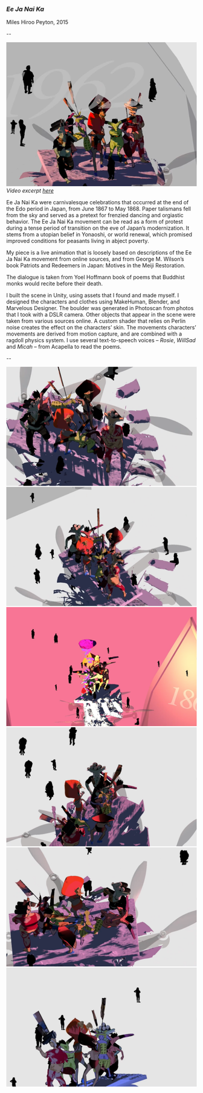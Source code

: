 ### *Ee Ja Nai Ka*

Miles Hiroo Peyton, 2015

--

[![eejanaika](images/TPNmaEI.png)](https://vimeo.com/148658177 "eejanaika")
*Video excerpt [here](https://vimeo.com/148658177)*

Ee Ja Nai Ka were carnivalesque celebrations that occurred at the end of the Edo period in Japan, from June 1867 to May 1868. Paper talismans fell from the sky and served as a pretext for frenzied dancing and orgiastic behavior. The Ee Ja Nai Ka movement can be read as a form of protest during a tense period of transition on the eve of Japan’s modernization. It stems from a utopian belief in Yonaoshi, or world renewal, which promised improved conditions for peasants living in abject poverty. 

My piece is a live animation that is loosely based on descriptions of the Ee Ja Nai Ka movement from online sources, and from George M. Wilson’s book Patriots and Redeemers in Japan: Motives in the Meiji Restoration. 

The dialogue is taken from Yoel Hoffmann book of poems that Buddhist monks would recite before their death.  

I built the scene in Unity, using assets that I found and made myself. I designed the characters and clothes using MakeHuman, Blender, and Marvelous Designer. The boulder was generated in Photoscan from photos that I took with a DSLR camera. Other objects that appear in the scene were taken from various sources online. A custom shader that relies on Perlin noise creates the effect on the characters’ skin. The movements characters’ movements are derived from motion capture, and are combined with a ragdoll physics system. I use several text-to-speech voices – *Rosie*, *WillSad* and *Micah* – from Acapella to read the poems. 

--

![ee ja nai ka](images/final/1.png)
![ee ja nai ka](images/final/2.png)
![ee ja nai ka](images/final/3.png)
![ee ja nai ka](images/final/4.png)
![ee ja nai ka](images/final/5.png)
![ee ja nai ka](images/final/6.png)

